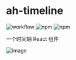 # ah-timeline

![workflow](https://github.com/AwesomeXR/ah-timeline/actions/workflows/ci.yml/badge.svg)
![npm](https://img.shields.io/npm/dw/ah-timeline)
![npm](https://img.shields.io/npm/v/ah-timeline)

一个时间轴 React 组件

![image](https://github.com/AwesomeXR/ah-timeline/assets/6647656/3028f6f7-9380-420a-9255-e19a7f4dc14b)
